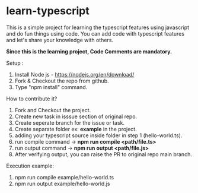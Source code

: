# learn-typescript
This is a simple project for learning the typescript features using javascript and do fun things using code.
You can add code with typescript features and let's share your knowledge with others. 

**Since this is the learning project, Code Comments are mandatory.**

Setup :
1. Install Node js - https://nodejs.org/en/download/
2. Fork & Checkout the repo from github.
3. Type "npm install" command.

How to contribute it?
1. Fork and Checkout the project.
2. Create new task in isssue section of original repo. 
3. Create seperate branch for the issue or task.
4. Create separate folder ex: **example** in the project.
5. adding your typescript source inside folder in step 1 (hello-world.ts).
6. run compile command -> **npm run compile <path/file.ts>**
7. run output command ->  **npm run output <path/file.js>**
8. After verifying output, you can raise the PR to original repo main branch. 

Execution example:
1. npm run compile example/hello-world.ts
2. npm run output example/hello-world.js
